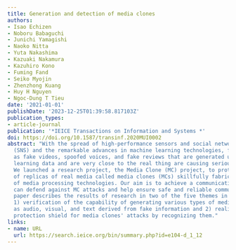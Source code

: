```yaml
---
title: Generation and detection of media clones
authors:
- Isao Echizen
- Noboru Babaguchi
- Junichi Yamagishi
- Naoko Nitta
- Yuta Nakashima
- Kazuaki Nakamura
- Kazuhiro Kono
- Fuming Fand
- Seiko Myojin
- Zhenzhong Kuang
- Huy H Nguyen
- Ngoc-Dung T Tieu
date: '2021-01-01'
publishDate: '2023-12-25T01:39:58.817103Z'
publication_types:
- article-journal
publication: '*IEICE Transactions on Information and Systems *'
doi: https://doi.org/10.1587/transinf.2020MUI0002
abstract: "With the spread of high-performance sensors and social network services
  (SNS) and the remarkable advances in machine learning technologies, fake media such
  as fake videos, spoofed voices, and fake reviews that are generated using high-quality
  learning data and are very close to the real thing are causing serious social problems.
  We launched a research project, the Media Clone (MC) project, to protect receivers
  of replicas of real media called media clones (MCs) skillfully fabricated by means
  of media processing technologies. Our aim is to achieve a communication system that
  can defend against MC attacks and help ensure safe and reliable communication. This
  paper describes the results of research in two of the five themes in the MC project:
  1) verification of the capability of generating various types of media clones such
  as audio, visual, and text derived from fake information and 2) realization of a
  protection shield for media clones' attacks by recognizing them."
links:
- name: URL
  url: https://search.ieice.org/bin/summary.php?id=e104-d_1_12
---
```

